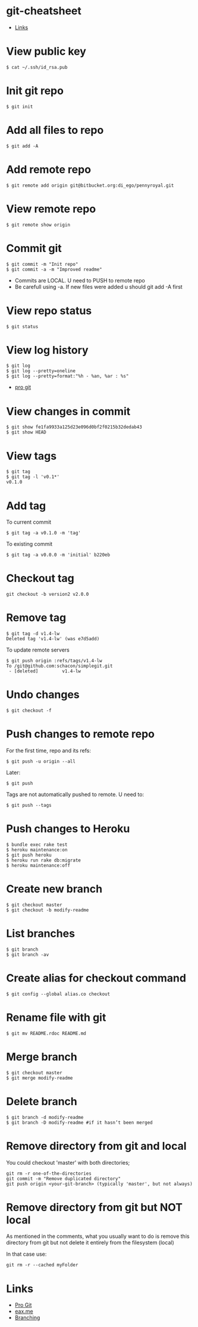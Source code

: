 # git-cheatsheet
* [Links](#links)

# View public key 
```
$ cat ~/.ssh/id_rsa.pub 
```
# Init git repo 
```
$ git init 
```
# Add all files to repo 
```
$ git add -A 
```
# Add remote repo 
```
$ git remote add origin git@bitbucket.org:di_ego/pennyroyal.git 
```
# View remote repo
```
$ git remote show origin
```
# Commit git 
```
$ git commit -m "Init repo" 
$ git commit -a -m "Improved readme" 
```
* Commits are LOCAL. U need to PUSH to remote repo 
* Be carefull using -a. If new files were added u should git add -A first 
 
# View repo status 
```
$ git status 
```
# View log history
```
$ git log
$ git log --pretty=oneline
$ git log --pretty=format:"%h - %an, %ar : %s"
```
* [pro git](https://git-scm.com/book/ru/v2/%D0%9E%D1%81%D0%BD%D0%BE%D0%B2%D1%8B-Git-%D0%9F%D1%80%D0%BE%D1%81%D0%BC%D0%BE%D1%82%D1%80-%D0%B8%D1%81%D1%82%D0%BE%D1%80%D0%B8%D0%B8-%D0%BA%D0%BE%D0%BC%D0%BC%D0%B8%D1%82%D0%BE%D0%B2)
# View changes in commit
```
$ git show fe1fa9933a125d23e096d0bf2f0215b32dedab43
$ git show HEAD
```
# View tags
```
$ git tag
$ git tag -l 'v0.1*'
v0.1.0
```
# Add tag
To current commit
```
$ git tag -a v0.1.0 -m 'tag'
```
To existing commit
```
$ git tag -a v0.0.0 -m 'initial' b220eb
```
# Checkout tag
```
git checkout -b version2 v2.0.0
```
# Remove tag
```
$ git tag -d v1.4-lw
Deleted tag 'v1.4-lw' (was e7d5add)
```
To update remote servers
```
$ git push origin :refs/tags/v1.4-lw
To /git@github.com:schacon/simplegit.git
 - [deleted]         v1.4-lw
```
# Undo changes 
```
$ git checkout -f 
```
# Push changes to remote repo  
For the first time, repo and its refs: 
```
$ git push -u origin --all  
```
Later: 
```
$ git push 
```
Tags are not automatically pushed to remote. U need to:
```
$ git push --tags
```
# Push changes to Heroku 
```
$ bundle exec rake test 
$ heroku maintenance:on 
$ git push heroku 
$ heroku run rake db:migrate 
$ heroku maintenance:off 
```
# Create new branch 
```
$ git checkout master 
$ git checkout -b modify-readme 
```
# List branches 
```
$ git branch 
$ git branch -av
```
# Create alias for checkout command 
```
$ git config --global alias.co checkout 
``` 
# Rename file with git 
```
$ git mv README.rdoc README.md 
```
# Merge branch 
```
$ git checkout master 
$ git merge modify-readme 
```
# Delete branch 
```
$ git branch -d modify-readme 
$ git branch -D modify-readme #if it hasn’t been merged 
```
# Remove directory from git and local 
You could checkout 'master' with both directories;  
```
git rm -r one-of-the-directories 
git commit -m "Remove duplicated directory" 
git push origin <your-git-branch> (typically 'master', but not always) 
``` 
# Remove directory from git but NOT local 
As mentioned in the comments, what you usually want to do is remove this directory from git but not delete it entirely from the filesystem (local) 

In that case use:  
```
git rm -r --cached myFolder 
```

# Links
* [Pro Git](https://git-scm.com/book/ru/v2)
* [eax.me](https://eax.me/git-commands/)
* [Branching](https://habrahabr.ru/post/106912/)
